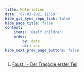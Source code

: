 ```yaml
---
title: Materialien
date: '07-03-2021 11:59'
hide_git_sync_repo_link: false
hide_page_title: false
content:
    items: '@self.children'
    order:
        by: date
        dir: asc
hide_next_prev_page_buttons: false
---
```


1. [Faust I – Der Tragödie erster Teil](https://hartmann.uber.space/admin/pages/materialien/faust-i-der-tragoedie-erster-teil/)